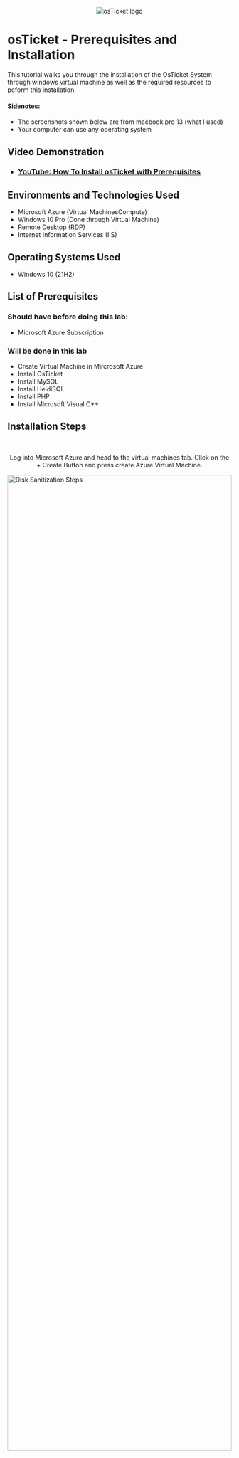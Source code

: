<p align="center">
<img src="https://i.imgur.com/Clzj7Xs.png" alt="osTicket logo"/>
</p>

<h1>osTicket - Prerequisites and Installation</h1>
This tutorial walks you through the installation of the OsTicket System through windows virtual machine as well as the required resources to peform this installation.

<h4>Sidenotes:</h4>

- The screenshots shown below are from macbook pro 13 (what I used)
- Your computer can use any operating system

<h2>Video Demonstration</h2>

- ### [YouTube: How To Install osTicket with Prerequisites](https://www.youtube.com)

<h2>Environments and Technologies Used</h2>

- Microsoft Azure (Virtual MachinesCompute)
- Windows 10 Pro (Done through Virtual Machine)
- Remote Desktop (RDP)
- Internet Information Services (IIS)

<h2>Operating Systems Used </h2>

- Windows 10</b> (21H2)

<h2>List of Prerequisites</h2>

<h3>Should have before doing this lab:</h3>

- Microsoft Azure Subscription

<h3>Will be done in this lab</h3>

- Create Virtual Machine in Mircrosoft Azure 
- Install OsTicket
- Install MySQL
- Install HeidiSQL
- Install PHP
- Install Microsoft Visual C++


<h2>Installation Steps</h2>

<br/>
<p align="center">
Log into Microsoft Azure and head to the virtual machines tab. Click on the + Create Button and press create Azure Virtual Machine.
</p>
<p>
<img align="center" src="https://i.imgur.com/mQTqNDo.png" height="75%" width="100%" alt="Disk Sanitization Steps"/>
</p>
<br/>

<p>

- **Create a new resource group:** `osTicket`  
- **Virtual machine name:** `osticket-vm`  
- **Select a region:** Any (just remember which one)  
- **Image:** `Windows 10 Pro, version 22Hz - x64 Gen2`  
- **Size:** Any (preferably 2/+ CPUs)  
- **Username and password:** Any (just remember them)  

</p>
<br/>
<p>
<img src="https://i.imgur.com/b77X0tQ.png" height="75%" width="100%" alt="Disk Sanitization Steps"/>
</p>
<br/>

<p align="center">
Setup your remote desktop. If you are using MacOs as I was, you would need to first download "Windows App" from the app store. Open remote desktop then input public IP address found from the Virtual Machine just created in Microsoft Azure.
</p>
<br/>
<p>
<img src="https://i.imgur.com/DJmEXEB.png" height="75%" width="100%" alt="Disk Sanitization Steps"/>
</p>
<br/>

<p align="center">
Login to the virtual machine through the remote desktop. You will open up the files downloaded in the beginning of this tutorial in the virtual machine just created. 
</p>

<br/>
<p>
<img src="https://i.imgur.com/DJmEXEB.png" height="75%" width="100%" alt="Disk Sanitization Steps"/>
</p>
<br/>

<p>
You will need to enable IIS in Windows. Go to search bar type "Control Panel" > click "Turn Windows features on or off" > Check Internet Information Services box 
</p>
<br/>
<p>
<img src="https://i.imgur.com/DJmEXEB.png" height="75%" width="100%" alt="Disk Sanitization Steps"/>
</p>
<br/>

<p>
You will then click into "World Wide Web Services" > Click "Application Development Features" > Check the "CGI" box. You have now enabled IIS in Windows with CGI
</p>
<br/>
<p>
<img src="https://i.imgur.com/DJmEXEB.png" height="75%" width="100%" alt="Disk Sanitization Steps"/>
</p>
<br/>

<p>
You will then click into "World Wide Web Services" > Click "Application Development Features" > Check the "CGI" box. You have now enabled IIS in Windows with CGI
</p>
<br/>
<p>
<img src="https://i.imgur.com/DJmEXEB.png" height="75%" width="100%" alt="Disk Sanitization Steps"/>
</p>
<br/>


<h3> Installing PHP Manager </h3>
<br/>

<p>
Inside osTicket-Installation-Files click and open "PHPManagerForIIS_V1 5.0 msi". Agree and click next, accepting all steps in order to install
</p>
<br/>
<p>
<img src="https://i.imgur.com/DJmEXEB.png" height="75%" width="100%" alt="Disk Sanitization Steps"/>
</p>
<br/>

<h3> Installing Rewrite Manager </h3>
<br/>
<p>
Inside osTicket-Installation-Files click and open "rewrite_amd64_en-US.msi". Agree and click next, accepting all steps in order to install
</p>
<br/>
<p>
<img src="https://i.imgur.com/DJmEXEB.png" height="75%" width="100%" alt="Disk Sanitization Steps"/>
</p>
<br/>

<h3> Create directory called C:\PHP </h3>
<br/>
<p>
Open search bar and click on file explorer. Go to the Windows(C:) and create a new folder called "PHP". Inside osTicket-Installation-Files right click on "php-7.3.8-nts-Win32-VC15-x86.zip" and extract all, make sure to browse to the PHP folder we just created in the Windows(C:) drive. Select that folder and click extract.
</p>
<br/>
<p>
<img src="https://i.imgur.com/DJmEXEB.png" height="75%" width="100%" alt="Disk Sanitization Steps"/>
</p>
<br/>

<h3> Download VC_redist </h3>
<br/>
<p>
Click on "VC_redist.x86.exe" in the google doc and click next and agree to all terms.
</p>
<br/>
<p>
<img src="https://i.imgur.com/DJmEXEB.png" height="75%" width="100%" alt="Disk Sanitization Steps"/>
</p>
<br/>

<h3> Download MySQL </h3>
<br/>
<p>
Click on "MySQL 5.5.62" link in the google doc and click next and agree to all terms. When on the Choose Setup Type screen, click on "Typical" then finish downloading. When prompted choose "Standard Configuration". For new root password and confirm just make a easy password. Can be something as easy as "root". A good practice is to have it saved on notepad in the virtual machine.
</p>
<br/>
<p>
<img src="https://i.imgur.com/DJmEXEB.png" height="75%" width="100%" alt="Disk Sanitization Steps"/>
</p>
<br/>

<h3> Configurations in IIS </h3>
<br/>
<p>
Open Internet Information Services (IIS) Manager in Windows search bar. Open PHP Manager > Register new PHP version > Browse to PHP folder made in Windows(:C) drive > open "php-cgi" application
</p>
<br/>
<p>
<img src="https://i.imgur.com/DJmEXEB.png" height="75%" width="100%" alt="Disk Sanitization Steps"/>
</p>
<br/>

<p>
In Internet Information Services (IIS) Manager, stop and start IIS by two ways: (1) under actions > stop > start (2) under connections > right click "osticket-vm" > stop > start
</p>
<br/>
<p>
<img src="https://i.imgur.com/DJmEXEB.png" height="75%" width="100%" alt="Disk Sanitization Steps"/>
</p>
<br/>

<h3> Install OsTicket </h3>
<br/>
<p>
In “osTicket-Installation-Files” right click and extract "php-7.3.8-nts-Win32-VC15-x86.zip". Copy upload folder inside of the "php-7.3.8-nts-Win32-VC15-x86" folder we just extracted, paste it into the Windows(C:) > inetpub > wwwroot folder.
  
<strong>CRITICAL STEP: Rename it "osTicket". </strong> 
</p>
<br/>
<p>
<img src="https://i.imgur.com/DJmEXEB.png" height="75%" width="100%" alt="Disk Sanitization Steps"/>
</p>
<br/>

<h3> Reload IIS </h3>
<br/>
<p>
Open IIS as Admin (right click on IIS and click "run as administrator" In Internet Information Services (IIS) Manager, stop and start IIS by two ways: (1) under actions > stop > start (2) under connections > right click "osticket-vm" > stop > start. Go to sites -> Default -> osTicket. On the right, click “Browse *:80”
</p>
<br/>
<p>
<img src="https://i.imgur.com/DJmEXEB.png" height="75%" width="100%" alt="Disk Sanitization Steps"/>
</p>
<br/>

<h3> OsTicket configurations </h3>
<br/>
<p>
Go back to IIS. Click on sites -> Default -> osTicket > Double-click PHP Manager
> Click “Enable or disable an extension”
Enable 3 things: (1) php_imap.dll (2) php_intl.dll (3) php_opcache.dll. Refresh the osTicket site in your browser, observe the changes
</p>
<br/>
<p>
<img src="https://i.imgur.com/DJmEXEB.png" height="75%" width="100%" alt="Disk Sanitization Steps"/>
</p>
<br/>

<p>
Rename "ost-config.php" files in Windows(C:) drive. C: > inetpub > wwwroot > osTicket > include > rename "ost-sampleconfig.php" to "ost-config.php" 
</p>
<br/>
<p>
<img src="https://i.imgur.com/DJmEXEB.png" height="75%" width="100%" alt="Disk Sanitization Steps"/>
</p>
<br/>

<p>
Right click "ost-config.php" > Properties > Security > Advanced > Disable Inheritance > Remove all inherited permissions from this object. Add > Select a Principal > Under "Enter the object name to select (examples) write: "everyone" > click "Check Names" > OK > Click "Full Control" > OK > highlight the only entry "Allow | Everyone" > OK. 
</p>
<br/>
<p>
<img src="https://i.imgur.com/DJmEXEB.png" height="75%" width="100%" alt="Disk Sanitization Steps"/>
</p>
<br/>

<h3> Final OsTicket configurations </h3>
<br/>
<p>
On the osTicket Installer from the browser, click "continue".  
</p>
<br/>
<ul>
  <li><strong>Helpdesk Name:</strong> whatever you want</li>
  <li><strong>Default email:</strong> make it up but save to use later</li>
  <li><strong>Email:</strong> Make it up but different from the first and save (this is your admin user)</li>
  <li><strong>Username and password:</strong> Same one you made and remembered from the beginning of the tutorial</li>
</ul>
<p>
<br/>

<img src="https://i.imgur.com/DJmEXEB.png" height="75%" width="100%" alt="Disk Sanitization Steps"/>
</p>
<br/>

<h3> Install HeidiSQL </h3>
<br/>
<p>
Open “osTicket-Installation-Files” > HeidiSQL_12.3.0.6589_Setup > Agree and accept all terms to install. Click + New > user and password: root / root > Open
</p>
<br/>
<p>
<img src="https://i.imgur.com/DJmEXEB.png" height="75%" width="100%" alt="Disk Sanitization Steps"/>
</p>
<br/>

<p>
Create database called "osTicket". Right click "Unamed" on left column > create database > name: "osTicket" > OK. 
</p>
<br/>
<p>
<img src="https://i.imgur.com/DJmEXEB.png" height="75%" width="100%" alt="Disk Sanitization Steps"/>
</p>
<br/>

<h3> Continue Setting Up osTicket in Browser </h3>
<br/>
<p>
MySQL username: "osTicket" -- password: root -- username: root > install now
</p>
<br/>
<p>
<img src="https://i.imgur.com/DJmEXEB.png" height="75%" width="100%" alt="Disk Sanitization Steps"/>
</p>
<br/>

<p>
Check if osTicket installed. Go back to HeidiSQL > right click osTicket in left column and click refresh. Should have a lot of new entries.
</p>
<br/>
<p>
<img src="https://i.imgur.com/DJmEXEB.png" height="75%" width="100%" alt="Disk Sanitization Steps"/>
</p>
<br/>

<p>
Browse to these two sites to make sure they load:
<br/>
end users ticket URL: http://localhost/osTicket/ 
<br/>
help desk login page: http://localhost/osTicket/scp/login.php
</p>
<br/>
<p>
<img src="https://i.imgur.com/DJmEXEB.png" height="75%" width="100%" alt="Disk Sanitization Steps"/>
</p>
<br/>

<h3>Congratulations you are finished with the osTicket system setup!</h3>



